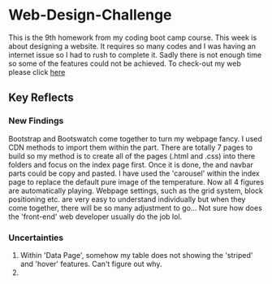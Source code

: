 # Web-Design-Challenge
This is the 9th homework from my coding boot camp course.
This week is about designing a website. It requires so many codes and I was having an internet issue so I had to rush to complete it. Sadly there is not enough time so some of the features could not be achieved.
To check-out my web please click [here](https://thgiliwt.github.io/Web-Design-Challenge/)

## Key Reflects

### New Findings
Bootstrap and Bootswatch come together to turn my webpage fancy. I used CDN methods to import them within the <head> part. There are totally 7 pages to build so my method is to create all of the pages (.html and .css) into there folders and focus on the index page first. Once it is done, the <head> and navbar parts could be copy and pasted.
I have used the 'carousel' within the index page to replace the default pure image of the temperature. Now all 4 figures are automatically playing.
Webpage settings, such as the grid system, block positioning etc. are very easy to understand individually but when they come together, there will be so many adjustment to go... Not sure how does the 'front-end' web developer usually do the job lol.

### Uncertainties
1. Within 'Data Page', somehow my table does not showing the 'striped' and 'hover' features. Can't figure out why.
2. 
